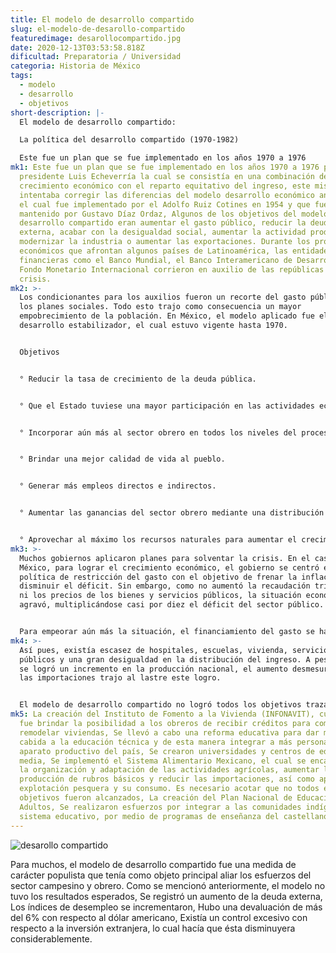 ```yaml
---
title: El modelo de desarrollo compartido
slug: el-modelo-de-desarollo-compartido
featuredimage: desarollocompartido.jpg
date: 2020-12-13T03:53:58.818Z
dificultad: Preparatoria / Universidad
categoria: Historia de México
tags:
  - modelo
  - desarrollo
  - objetivos
short-description: |-
  El modelo de desarrollo compartido:

  La política del desarrollo compartido (1970-1982)

  Este fue un plan que se fue implementado en los años 1970 a 1976
mk1: Este fue un plan que se fue implementado en los años 1970 a 1976 por el
  presidente Luis Echeverría la cual se consistía en una combinación de un alto
  crecimiento económico con el reparto equitativo del ingreso, este mismo
  intentaba corregir las diferencias del modelo desarrollo económico anterior,
  el cual fue implementado por el Adolfo Ruiz Cotines en 1954 y que fue
  mantenido por Gustavo Díaz Ordaz, Algunos de los objetivos del modelo de
  desarrollo compartido eran aumentar el gasto público, reducir la deuda
  externa, acabar con la desigualdad social, aumentar la actividad productiva,
  modernizar la industria o aumentar las exportaciones. Durante los problemas
  económicos que afrontan algunos países de Latinoamérica, las entidades
  financieras como el Banco Mundial, el Banco Interamericano de Desarrollo y el
  Fondo Monetario Internacional corrieron en auxilio de las repúblicas en
  crisis.
mk2: >-
  Los condicionantes para los auxilios fueron un recorte del gasto público y de
  los planes sociales. Todo esto trajo como consecuencia un mayor
  empobrecimiento de la población. En México, el modelo aplicado fue el de
  desarrollo estabilizador, el cual estuvo vigente hasta 1970.


  Objetivos


  ° Reducir la tasa de crecimiento de la deuda pública.


  ° Que el Estado tuviese una mayor participación en las actividades económicas para tener un control más firme sobre los desbalances en los diversos sectores de producción.


  ° Incorporar aún más al sector obrero en todos los niveles del proceso de producción.


  ° Brindar una mejor calidad de vida al pueblo.


  ° Generar más empleos directos e indirectos.


  ° Aumentar las ganancias del sector obrero mediante una distribución equitativa de los dividendos generados por la industria.


  ° Aprovechar al máximo los recursos naturales para aumentar el crecimiento de la economía.
mk3: >-
  Muchos gobiernos aplicaron planes para solventar la crisis. En el caso de
  México, para lograr el crecimiento económico, el gobierno se centró en una
  política de restricción del gasto con el objetivo de frenar la inflación y
  disminuir el déficit. Sin embargo, como no aumentó la recaudación tributaria
  ni los precios de los bienes y servicios públicos, la situación económica se
  agravó, multiplicándose casi por diez el déficit del sector público.


  Para empeorar aún más la situación, el financiamiento del gasto se había hecho mediante la emisión de papel moneda y endeudamiento interno. El panorama social del país estaba sensiblemente afectado por la gran explosión demográfica, situación que no estaba prevista en los anteriores planes de desarrollo de anteriores gobernantes.
mk4: >-
  Así pues, existía escasez de hospitales, escuelas, vivienda, servicios
  públicos y una gran desigualdad en la distribución del ingreso. A pesar de que
  se logró un incremento en la producción nacional, el aumento desmesurado de
  las importaciones trajo al lastre este logro.


  El modelo de desarrollo compartido no logró todos los objetivos trazados. Sin embargo, es posible destacar ciertos hechos positivos que tuvieron su impacto en la sociedad mexicana:
mk5: La creación del Instituto de Fomento a la Vivienda (INFONAVIT), cuyo objeto
  fue brindar la posibilidad a los obreros de recibir créditos para comprar o
  remodelar viviendas, Se llevó a cabo una reforma educativa para dar mayor
  cabida a la educación técnica y de esta manera integrar a más personas al
  aparato productivo del país, Se crearon universidades y centros de educación
  media, Se implementó el Sistema Alimentario Mexicano, el cual se encargaría de
  la organización y adaptación de las actividades agrícolas, aumentar la
  producción de rubros básicos y reducir las importaciones, así como apoyar la
  explotación pesquera y su consumo. Es necesario acotar que no todos estos
  objetivos fueron alcanzados, La creación del Plan Nacional de Educación para
  Adultos, Se realizaron esfuerzos por integrar a las comunidades indígenas al
  sistema educativo, por medio de programas de enseñanza del castellano.
---
```





![desarollo compartido](/assets/dc.jpg "desarrollo compartido ")



Para muchos, el modelo de desarrollo compartido fue una medida de carácter populista que tenía como objeto principal aliar los esfuerzos del sector campesino y obrero. Como se mencionó anteriormente, el modelo no tuvo los resultados esperados, Se registró un aumento de la deuda externa, Los índices de desempleo se incrementaron, Hubo una devaluación de más del 6% con respecto al dólar americano, Existía un control excesivo con respecto a la inversión extranjera, lo cual hacía que ésta disminuyera considerablemente.